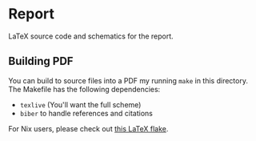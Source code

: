 # Report

LaTeX source code and schematics for the report.

## Building PDF

You can build to source files into a PDF my running `make` in this directory. The Makefile has the following dependencies:

- `texlive` (You'll want the full scheme)
- `biber` to handle references and citations

For Nix users, please check out [this LaTeX flake](https://git.depeuter.dev/tdpeuter/flakes/src/commit/34e40f73b3be4e1a819f66a5b1766b94817fbcbd/latex/flake.nix).

